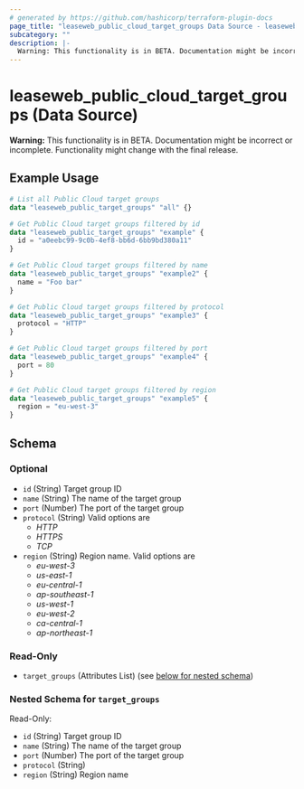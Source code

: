 ```yaml
---
# generated by https://github.com/hashicorp/terraform-plugin-docs
page_title: "leaseweb_public_cloud_target_groups Data Source - leaseweb"
subcategory: ""
description: |-
  Warning: This functionality is in BETA. Documentation might be incorrect or incomplete. Functionality might change with the final release.
---
```


# leaseweb_public_cloud_target_groups (Data Source)

**Warning:** This functionality is in BETA. Documentation might be incorrect or incomplete. Functionality might change with the final release.

## Example Usage

```terraform
# List all Public Cloud target groups
data "leaseweb_public_target_groups" "all" {}

# Get Public Cloud target groups filtered by id
data "leaseweb_public_target_groups" "example" {
  id = "a0eebc99-9c0b-4ef8-bb6d-6bb9bd380a11"
}

# Get Public Cloud target groups filtered by name
data "leaseweb_public_target_groups" "example2" {
  name = "Foo bar"
}

# Get Public Cloud target groups filtered by protocol
data "leaseweb_public_target_groups" "example3" {
  protocol = "HTTP"
}

# Get Public Cloud target groups filtered by port
data "leaseweb_public_target_groups" "example4" {
  port = 80
}

# Get Public Cloud target groups filtered by region
data "leaseweb_public_target_groups" "example5" {
  region = "eu-west-3"
}
```

<!-- schema generated by tfplugindocs -->
## Schema

### Optional

- `id` (String) Target group ID
- `name` (String) The name of the target group
- `port` (Number) The port of the target group
- `protocol` (String) Valid options are 
  - *HTTP*
  - *HTTPS*
  - *TCP*
- `region` (String) Region name. Valid options are 
  - *eu-west-3*
  - *us-east-1*
  - *eu-central-1*
  - *ap-southeast-1*
  - *us-west-1*
  - *eu-west-2*
  - *ca-central-1*
  - *ap-northeast-1*

### Read-Only

- `target_groups` (Attributes List) (see [below for nested schema](#nestedatt--target_groups))

<a id="nestedatt--target_groups"></a>
### Nested Schema for `target_groups`

Read-Only:

- `id` (String) Target group ID
- `name` (String) The name of the target group
- `port` (Number) The port of the target group
- `protocol` (String)
- `region` (String) Region name
